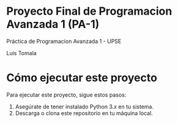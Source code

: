 # Proyecto Final de Programacion Avanzada 1 (PA-1)


Práctica de Programacion Avanzada 1 - UPSE


Luis Tomala


# Cómo ejecutar este proyecto

Para ejecutar este proyecto, sigue estos pasos:
1. Asegúrate de tener instalado Python 3.x en tu sistema.
2. Descarga o clona este repositorio en tu máquina local.

